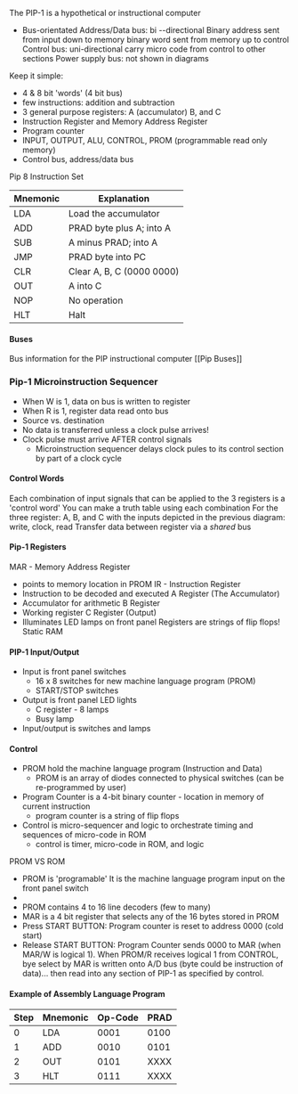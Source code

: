 The PIP-1 is a hypothetical or instructional computer
- Bus-orientated
	Address/Data bus: bi --directional
		Binary address sent from input down to memory
		binary word sent from memory up to control
	Control bus: uni-directional
		carry micro code from control to other sections
	Power supply bus: not shown in diagrams

Keep it simple:
- 4 & 8 bit 'words' (4 bit bus)
- few instructions: addition and subtraction
- 3 general purpose registers: A (accumulator) B, and C
- Instruction Register and Memory Address Register
- Program counter
- INPUT, OUTPUT, ALU, CONTROL, PROM (programmable read only memory)
- Control bus, address/data bus

Pip 8 Instruction Set

| Mnemonic | Explanation      |
| --- | ------------------------- |
| LDA | Load the accumulator                          |
| ADD | PRAD byte plus A; into A  |
| SUB | A minus PRAD; into A      |
| JMP | PRAD byte into PC         |
| CLR | Clear A, B, C (0000 0000) |
| OUT | A into C                  |
| NOP | No operation              |
| HLT | Halt                      |

#### Buses
Bus information for the PIP instructional computer [[Pip Buses]]

### Pip-1 Microinstruction Sequencer
- When W is 1, data on bus is written to register
- When R is 1, register data read onto bus
- Source vs. destination
- No data is transferred unless a clock pulse arrives!
- Clock pulse must arrive AFTER control signals
	- Microinstruction sequencer delays clock pules to its control section by part of a clock cycle

#### Control Words
Each combination of input signals that can be applied to the 3 registers is a 'control word' You can make a truth table using each combination
For the three register: A, B, and C with the inputs depicted in the previous diagram: write, clock, read
Transfer data between register via a *shared* bus

#### Pip-1 Registers
MAR - Memory Address Register
- points to memory location in PROM
IR - Instruction Register
- Instruction to be decoded and executed
A Register (The Accumulator)
- Accumulator for arithmetic
B Register
- Working register
C Register (Output)
- Illuminates LED lamps on front panel
Registers are strings of flip flops! Static RAM

#### PIP-1 Input/Output
- Input is front panel switches
	- 16 x 8 switches for new machine language program (PROM)
	- START/STOP switches
- Output is front panel LED lights
	- C register - 8 lamps
	- Busy lamp
- Input/output is switches and lamps

#### Control
- PROM hold the machine language program (Instruction and Data)
	- PROM is an array of diodes connected to physical switches (can be re-programmed by user)
- Program Counter is a 4-bit binary counter - location in memory of current instruction
	- program counter is a string of flip flops
- Control is micro-sequencer and logic to orchestrate timing and sequences of micro-code in ROM
	- control is timer, micro-code in ROM, and logic

PROM VS ROM
- PROM is 'programable' It is the machine language program input on the front panel switch
- 
- PROM contains 4 to 16 line decoders (few to many)
- MAR is a 4 bit register that selects any of the 16 bytes stored in PROM
- Press START BUTTON: Program counter is reset to address 0000 (cold start)
- Release START BUTTON: Program Counter sends 0000 to MAR (when MAR/W is logical 1). When PROM/R receives logical 1 from CONTROL, bye select by MAR is written onto A/D bus (byte could be instruction of data)... then read into any section of PIP-1 as specified by control.

#### Example of Assembly Language Program

| Step | Mnemonic |    Op-Code | PRAD |
| ---- | -------- | --- | ---- |
| 0    | LDA      |  0001   | 0100 |
| 1    | ADD      |    0010 | 0101 |
| 2    | OUT      |    0101 | XXXX |
| 3    | HLT      |    0111 | XXXX |

